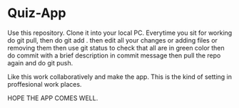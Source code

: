 # Quiz-App
Use this repository.
Clone it into your local PC.
Everytime you sit for working
do git pull,
then do git add .
then edit all your changes or adding files or removing them
then use git status to check that all are in green color
then do commit with a brief description in commit message
then pull the repo again and do git push.

Like this work collaboratively and make the app.
This is the kind of setting in proffesional work places.

HOPE THE APP COMES WELL.
